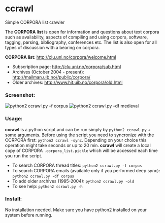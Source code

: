 # ccrawl
Simple CORPORA list crawler

The **CORPORA list** is open for information and questions about text corpora such as availability, aspects of compiling and using corpora, software, tagging, parsing, bibliography, conferences etc. The list is also open for all types of discussion with a bearing on corpora.

**CORPORA list**: http://clu.uni.no/corpora/welcome.html

- Subscription page: http://clu.uni.no/corpora/sub.html
- Archives (October 2004 - present): http://mailman.uib.no//public/corpora/
- Older archives: http://www.hit.uib.no/corpora/old.html

### Screenshot:
![](http://i.imgur.com/fTfhrNJ.png "python2 ccrawl.py -f corpus")
![](http://i.imgur.com/GwCmUDx.png "python2 ccrawl.py -df medieval") 

### Usage:
**ccrawl** is a python script and can be run simply by `python2 ccrawl.py` + some arguments.
Before using the script you need to syncronize with the CORPORA first: `python2 ccrawl -sync`.
Depending on your choice this operation might take seconds or up to 20 min. **ccrawl** will create a local copy of CORPORA `.corpora_list.pickle` which will be accessed each time you run the script. 

- To search CORPORA thread titles: `python2 ccrawl.py -f corpus`
- To search CORPORA emails (available only if you performed deep sync): `python2 ccrawl.py -df corpus`
- To add older archives (1995-2004): `python2 ccrawl.py -old`
- To see help: `python2 ccrawl.py -h`

### Install:
No installation needed.
Make sure you have python2 installed on your system before running.

